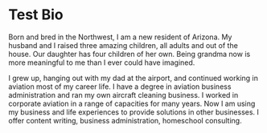 # Test Bio

Born and bred in the Northwest, I am a new resident of Arizona. My husband and I
raised three amazing children, all adults and out of the house. Our daughter has
four children of her own. Being grandma now is more meaningful to me than I ever
could have imagined.

I grew up, hanging out with my dad at the airport, and continued working in
aviation most of my career life. I have a degree in aviation business
administration and ran my own aircraft cleaning business. I worked in corporate
aviation in a range of capacities for many years. Now I am using my business and
life experiences to provide solutions in other businesses. I offer content
writing, business administration, homeschool consulting.
